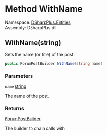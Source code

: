# Method WithName

Namespace: [DSharpPlus.Entities](DSharpPlus.Entities.md)  
Assembly: DSharpPlus.dll

## <a id="DSharpPlus_Entities_ForumPostBuilder_WithName_System_String_"></a>WithName\(string\)

Sets the name (or title) of the post.

```csharp
public ForumPostBuilder WithName(string name)
```

### Parameters

`name` [string](https://learn.microsoft.com/dotnet/api/system.string)

The name of the post.

### Returns

[ForumPostBuilder](DSharpPlus.Entities.ForumPostBuilder.md)

The builder to chain calls with

